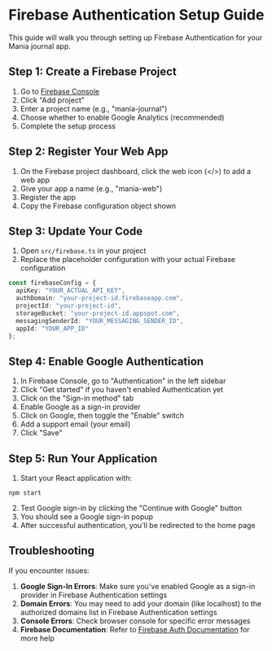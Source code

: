 # Firebase Authentication Setup Guide

This guide will walk you through setting up Firebase Authentication for your Mania journal app.

## Step 1: Create a Firebase Project

1. Go to [Firebase Console](https://console.firebase.google.com/)
2. Click "Add project"
3. Enter a project name (e.g., "mania-journal")
4. Choose whether to enable Google Analytics (recommended)
5. Complete the setup process

## Step 2: Register Your Web App

1. On the Firebase project dashboard, click the web icon (</>) to add a web app
2. Give your app a name (e.g., "mania-web")
3. Register the app
4. Copy the Firebase configuration object shown

## Step 3: Update Your Code

1. Open `src/firebase.ts` in your project
2. Replace the placeholder configuration with your actual Firebase configuration

```typescript
const firebaseConfig = {
  apiKey: "YOUR_ACTUAL_API_KEY",
  authDomain: "your-project-id.firebaseapp.com",
  projectId: "your-project-id",
  storageBucket: "your-project-id.appspot.com",
  messagingSenderId: "YOUR_MESSAGING_SENDER_ID",
  appId: "YOUR_APP_ID"
};
```

## Step 4: Enable Google Authentication

1. In Firebase Console, go to "Authentication" in the left sidebar
2. Click "Get started" if you haven't enabled Authentication yet
3. Click on the "Sign-in method" tab
4. Enable Google as a sign-in provider
5. Click on Google, then toggle the "Enable" switch
6. Add a support email (your email)
7. Click "Save"

## Step 5: Run Your Application

1. Start your React application with:
```
npm start
```

2. Test Google sign-in by clicking the "Continue with Google" button
3. You should see a Google sign-in popup
4. After successful authentication, you'll be redirected to the home page

## Troubleshooting

If you encounter issues:

1. **Google Sign-In Errors**: Make sure you've enabled Google as a sign-in provider in Firebase Authentication settings
2. **Domain Errors**: You may need to add your domain (like localhost) to the authorized domains list in Firebase Authentication settings
3. **Console Errors**: Check browser console for specific error messages
4. **Firebase Documentation**: Refer to [Firebase Auth Documentation](https://firebase.google.com/docs/auth) for more help 